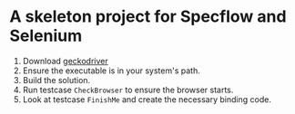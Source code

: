 # A skeleton project for Specflow and Selenium

1. Download [geckodriver](https://github.com/mozilla/geckodriver/releases) 
1. Ensure the executable is in your system's path.
1. Build the solution.
1. Run testcase `CheckBrowser` to ensure the browser starts.
5. Look at testcase `FinishMe` and create the necessary binding code.

